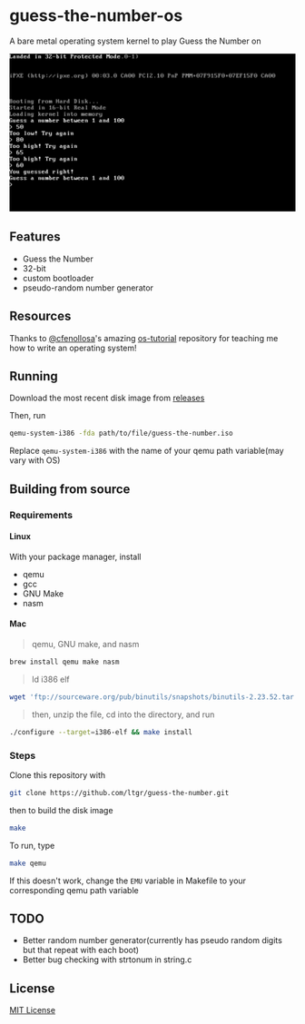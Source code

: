 # guess-the-number-os
A bare metal operating system kernel to play Guess the Number on

![screenshot](screenshots/1.png)

## Features
- Guess the Number
- 32-bit
- custom bootloader
- pseudo-random number generator

## Resources
Thanks to [@cfenollosa](https://github.com/cfenollosa)'s amazing [os-tutorial](https://github.com/cfenollosa/os-tutorial) repository for teaching me how to write an operating system!

## Running
Download the most recent disk image from [releases](https://github.com/ltgr/guess-the-number/releases/)

Then, run
```sh
qemu-system-i386 -fda path/to/file/guess-the-number.iso
```
Replace `qemu-system-i386` with the name of your qemu path variable(may vary with OS)

## Building from source
### Requirements
#### Linux
With your package manager, install
- qemu
- gcc
- GNU Make
- nasm

#### Mac
> qemu, GNU make, and nasm
```sh
brew install qemu make nasm
```

> ld i386 elf
```sh
wget 'ftp://sourceware.org/pub/binutils/snapshots/binutils-2.23.52.tar.bz2'
```
> then, unzip the file, cd into the directory, and run
```sh
./configure --target=i386-elf && make install
```

### Steps

Clone this repository with
```sh
git clone https://github.com/ltgr/guess-the-number.git
```
then to build the disk image
```sh
make
```

To run, type
```sh
make qemu
```

If this doesn't work, change the `EMU` variable in Makefile to your corresponding qemu path variable

## TODO
- Better random number generator(currently has pseudo random digits but that repeat with each boot)
- Better bug checking with strtonum in string.c

## License
[MIT License](https://github.com/ltgr/guess-the-number/blob/master/LICENSE)
